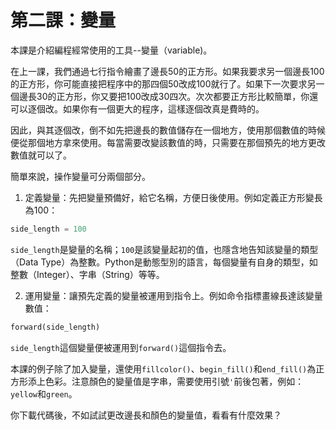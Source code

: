 # 第二課：變量
本課是介紹編程經常使用的工具--變量（variable)。

在上一課，我們通過七行指令繪畫了邊長50的正方形。如果我要求另一個邊長100的正方形，你可能直接把程序中的那四個50改成100就行了。如果下一次要求另一個邊長30的正方形，你又要把100改成30四次。次次都要正方形比較簡單，你還可以逐個改。如果你有一個更大的程序，這樣逐個改真是費時的。

因此，與其逐個改，倒不如先把邊長的數值儲存在一個地方，使用那個數值的時候便從那個地方拿來使用。每當需要改變該數值的時，只需要在那個預先的地方更改數值就可以了。

簡單來說，操作變量可分兩個部分。
1. 定義變量：先把變量預備好，給它名稱，方便日後使用。例如定義正方形變長為100：
```python
side_length = 100
```
`side_length`是變量的名稱；`100`是該變量起初的值，也隱含地告知該變量的類型（Data Type）為整數。Python是動態型別的語言，每個變量有自身的類型，如整數（Integer）、字串（String）等等。

2. 運用變量：讓預先定義的變量被運用到指令上。例如命令指標畫線長達該變量數值：
```python
forward(side_length)
```
`side_length`這個變量便被運用到`forward()`這個指令去。

本課的例子除了加入變量，還使用`fillcolor()`、`begin_fill()`和`end_fill()`為正方形添上色彩。注意顏色的變量值是字串，需要使用引號`'`前後包著，例如：`yellow`和`green`。

你下載代碼後，不如試試更改邊長和顏色的變量值，看看有什麼效果？